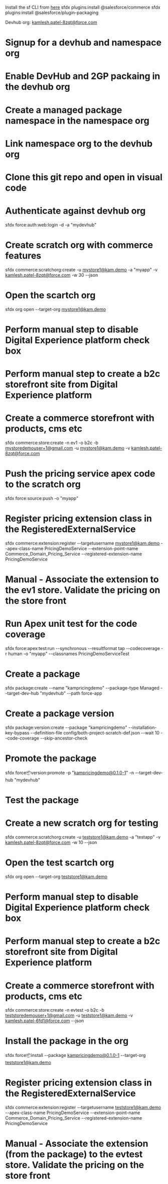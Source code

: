 
Install the sf CLI from <a href="https://developer.salesforce.com/docs/atlas.en-us.sfdx_setup.meta/sfdx_setup/sfdx_setup_install_cli.htm">here</a>
sfdx plugins:install @salesforce/commerce
sfdx plugins:install @salesforce/plugin-packaging

Devhub org: kamlesh.patel-8zqt@force.com

# Signup for a devhub and namespace org

# Enable DevHub and 2GP packaing in the devhub org

# Create a managed package namespace in the namespace org

# Link namespace org to the devhub org

# Clone this git repo and open in visual code

# Authenticate against devhub org
sfdx force:auth:web:login -d -a "mydevhub"

# Create scratch org with commerce features
sfdx commerce:scratchorg:create -u mystore1@kam.demo -a "myapp" -v kamlesh.patel-8zqt@force.com -w 30 --json

# Open the scartch org
sfdx org open --target-org mystore1@kam.demo

# Perform manual step to disable Digital Experience platform check box 
# Perform manual step to create a b2c storefront site from Digital Experience platform 

# Create a commerce storefront with products, cms etc
sfdx commerce:store:create -n ev1 -o b2c -b mystoredemouser+1@gmail.com -u mystore1@kam.demo -v kamlesh.patel-8zqt@force.com

# Push the pricing service apex code to the scratch org
sfdx force:source:push -o "myapp"

# Register pricing extension class in the RegisteredExternalService 
sfdx commerce:extension:register --targetusername mystore1@kam.demo --apex-class-name PricingDemoService --extension-point-name Commerce_Domain_Pricing_Service --registered-extension-name PricingDemoService

# Manual - Associate the extension to the ev1 store. Validate the pricing on the store front

# Run Apex unit test for the code coverage
sfdx force:apex:test:run --synchronous --resultformat tap --codecoverage -r human  -o "myapp" --classnames PricingDemoServiceTest

# Create a package
sfdx package:create --name "kampricingdemo" --package-type Managed  --target-dev-hub "mydevhub" --path force-app

# Create a package version
sfdx package:version:create --package "kampricingdemo" --installation-key-bypass --definition-file config/both-project-scratch-def.json --wait 10 --code-coverage --skip-ancestor-check

# Promote the package
sfdx force:package:version:promote -p "kampricingdemo@0.1.0-1" -n --target-dev-hub "mydevhub"

# Test the package
# Create a new scratch org for testing
sfdx commerce:scratchorg:create -u teststore1@kam.demo -a "testapp" -v kamlesh.patel-8zqt@force.com -w 10 --json

# Open the test scartch org
sfdx org open --target-org teststore1@kam.demo

# Perform manual step to disable Digital Experience platform check box 
# Perform manual step to create a b2c storefront site from Digital Experience platform 

# Create a commerce storefront with products, cms etc
sfdx commerce:store:create -n evtest -o b2c -b teststoredemouser+1@gmail.com -u teststore1@kam.demo -v kamlesh.patel-6fd1@force.com --json 

# Install the package in the org
sfdx force:package:install --package kampricingdemo@0.1.0-1 --target-org teststore1@kam.demo

# Register pricing extension class in the RegisteredExternalService
sfdx commerce:extension:register --targetusername teststore1@kam.demo --apex-class-name PricingDemoService --extension-point-name Commerce_Domain_Pricing_Service --registered-extension-name PricingDemoService

# Manual - Associate the extension (from the package) to the evtest store. Validate the pricing on the store front

